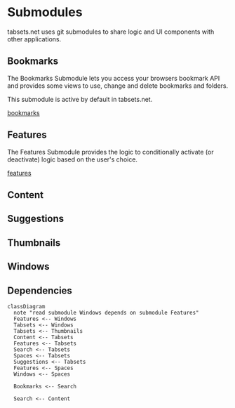 # Submodules

tabsets.net uses git submodules to share logic and UI components with other applications.

## Bookmarks

The Bookmarks Submodule lets you access your browsers bookmark API and provides some views
to use, change and delete bookmarks and folders.

This submodule is active by default in tabsets.net.

[bookmarks](bookmarks.md)

## Features

The Features Submodule provides the logic to conditionally activate (or deactivate) logic based on
the user's choice.

[features](./features.md)

## Content

## Suggestions

## Thumbnails

## Windows

## Dependencies

```mermaid
classDiagram
  note "read submodule Windows depends on submodule Features"
  Features <-- Windows
  Tabsets <-- Windows
  Tabsets <-- Thumbnails
  Content <-- Tabsets
  Features <-- Tabsets
  Search <-- Tabsets
  Spaces <-- Tabsets
  Suggestions <-- Tabsets
  Features <-- Spaces
  Windows <-- Spaces

  Bookmarks <-- Search

  Search <-- Content

```

